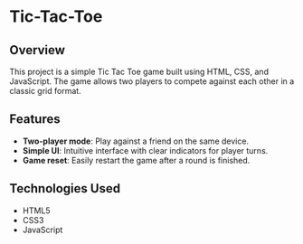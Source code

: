 # Tic-Tac-Toe
## Overview
This project is a simple Tic Tac Toe game built using HTML, CSS, and JavaScript. The game allows two players to compete against each other in a classic grid format.

## Features
- **Two-player mode**: Play against a friend on the same device.
- **Simple UI**: Intuitive interface with clear indicators for player turns.
- **Game reset**: Easily restart the game after a round is finished.

## Technologies Used
- HTML5
- CSS3
- JavaScript
